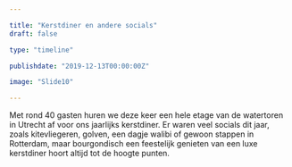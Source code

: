 ```yaml
---

title: "Kerstdiner en andere socials"
draft: false

type: "timeline"

publishdate: "2019-12-13T00:00:00Z"

image: "Slide10"

---
```


Met rond 40 gasten huren we deze keer een hele etage van de watertoren in Utrecht af voor ons jaarlijks kerstdiner. Er waren veel socials dit jaar, zoals kitevliegeren, golven, een dagje walibi of gewoon stappen in Rotterdam, maar bourgondisch een feestelijk genieten van een luxe kerstdiner hoort altijd tot de hoogte punten.
